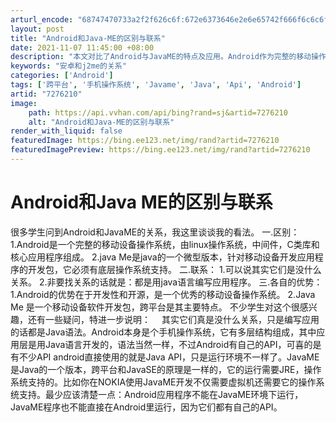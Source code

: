 ```yaml
---
arturl_encode: "68747470733a2f2f626c6f:672e6373646e2e6e65742f666f6c6c6f77696e67747572696e:672f61727469636c652f64657461696c732f37323736323130"
layout: post
title: "Android和Java-ME的区别与联系"
date: 2021-11-07 11:45:00 +08:00
description: "本文对比了Android与JavaME的特点及应用。Android作为完整的移动操作系统，具有开放性"
keywords: "安卓和j2me的关系"
categories: ['Android']
tags: ['跨平台', '手机操作系统', 'Javame', 'Java', 'Api', 'Android']
artid: "7276210"
image:
    path: https://api.vvhan.com/api/bing?rand=sj&artid=7276210
    alt: "Android和Java-ME的区别与联系"
render_with_liquid: false
featuredImage: https://bing.ee123.net/img/rand?artid=7276210
featuredImagePreview: https://bing.ee123.net/img/rand?artid=7276210
---
```


# Android和Java ME的区别与联系

很多学生问到Android和JavaME的关系，我这里谈谈我的看法。 一.区别： 1.Android是一个完整的移动设备操作系统，由linux操作系统，中间件，C类库和核心应用程序组成。 2.java Me是java的一个微型版本，针对移动设备开发应用程序的开发包，它必须有底层操作系统支持。 二.联系： 1.可以说其实它们是没什么关系。 2.非要找关系的话就是：都是用java语言编写应用程序。 三.各自的优势： 1.Android的优势在于开发性和开源，是一个优秀的移动设备操作系统。 2.Java Me 是一个移动设备软件开发包，跨平台是其主要特点。 不少学生对这个很感兴趣，还有一些疑问，特进一步说明： 　其实它们真是没什么关系，只是编写应用的话都是Java语法。Android本身是个手机操作系统，它有多层结构组成，其中应用层是用Java语言开发的，语法当然一样，不过Android有自己的API，可喜的是有不少API android直接使用的就是Java API，只是运行环境不一样了。JavaME是Java的一个版本，跨平台和JavaSE的原理是一样的，它的运行需要JRE，操作系统支持的。比如你在NOKIA使用JavaME开发不仅需要虚拟机还需要它的操作系统支持。最少应该清楚一点：Android应用程序不能在JavaME环境下运行，JavaME程序也不能直接在Android里运行，因为它们都有自己的API。